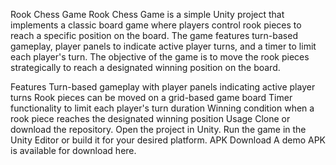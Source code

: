 Rook Chess Game
Rook Chess Game is a simple Unity project that implements a classic board game where players control rook pieces to reach a specific position on the board. The game features turn-based gameplay, player panels to indicate active player turns, and a timer to limit each player's turn. The objective of the game is to move the rook pieces strategically to reach a designated winning position on the board.

Features
Turn-based gameplay with player panels indicating active player turns
Rook pieces can be moved on a grid-based game board
Timer functionality to limit each player's turn duration
Winning condition when a rook piece reaches the designated winning position
Usage
Clone or download the repository.
Open the project in Unity.
Run the game in the Unity Editor or build it for your desired platform.
APK Download
A demo APK is available for download here.
